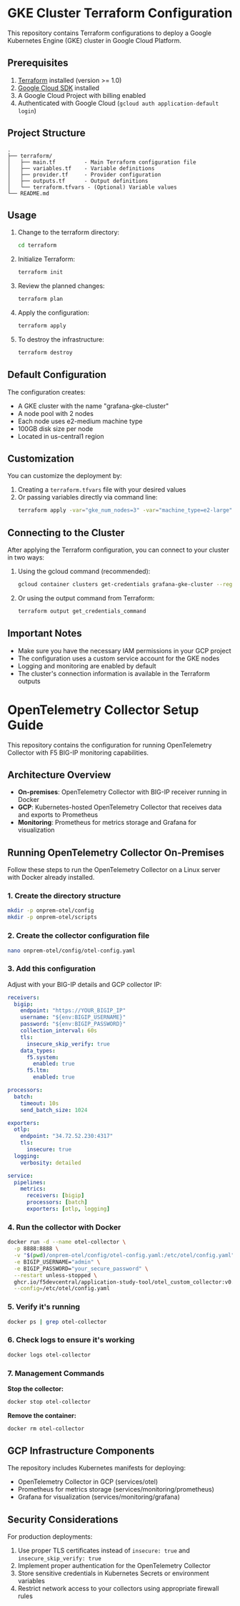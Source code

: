# GKE Cluster Terraform Configuration

This repository contains Terraform configurations to deploy a Google Kubernetes Engine (GKE) cluster in Google Cloud Platform.

## Prerequisites

1. [Terraform](https://www.terraform.io/downloads.html) installed (version >= 1.0)
2. [Google Cloud SDK](https://cloud.google.com/sdk/docs/install) installed
3. A Google Cloud Project with billing enabled
4. Authenticated with Google Cloud (`gcloud auth application-default login`)

## Project Structure

```
.
├── terraform/
│   ├── main.tf         - Main Terraform configuration file
│   ├── variables.tf    - Variable definitions
│   ├── provider.tf     - Provider configuration
│   ├── outputs.tf      - Output definitions
│   └── terraform.tfvars - (Optional) Variable values
└── README.md
```

## Usage

1. Change to the terraform directory:
   ```bash
   cd terraform
   ```

2. Initialize Terraform:
   ```bash
   terraform init
   ```

3. Review the planned changes:
   ```bash
   terraform plan
   ```

4. Apply the configuration:
   ```bash
   terraform apply
   ```

5. To destroy the infrastructure:
   ```bash
   terraform destroy
   ```

## Default Configuration

The configuration creates:
- A GKE cluster with the name "grafana-gke-cluster"
- A node pool with 2 nodes
- Each node uses e2-medium machine type
- 100GB disk size per node
- Located in us-central1 region

## Customization

You can customize the deployment by:
1. Creating a `terraform.tfvars` file with your desired values
2. Or passing variables directly via command line:
   ```bash
   terraform apply -var="gke_num_nodes=3" -var="machine_type=e2-large"
   ```

## Connecting to the Cluster

After applying the Terraform configuration, you can connect to your cluster in two ways:

1. Using the gcloud command (recommended):
   ```bash
   gcloud container clusters get-credentials grafana-gke-cluster --region us-central1
   ```

2. Or using the output command from Terraform:
   ```bash
   terraform output get_credentials_command
   ```

## Important Notes

- Make sure you have the necessary IAM permissions in your GCP project
- The configuration uses a custom service account for the GKE nodes
- Logging and monitoring are enabled by default
- The cluster's connection information is available in the Terraform outputs

# OpenTelemetry Collector Setup Guide

This repository contains the configuration for running OpenTelemetry Collector with F5 BIG-IP monitoring capabilities.

## Architecture Overview

- **On-premises**: OpenTelemetry Collector with BIG-IP receiver running in Docker
- **GCP**: Kubernetes-hosted OpenTelemetry Collector that receives data and exports to Prometheus
- **Monitoring**: Prometheus for metrics storage and Grafana for visualization

## Running OpenTelemetry Collector On-Premises

Follow these steps to run the OpenTelemetry Collector on a Linux server with Docker already installed.

### 1. Create the directory structure

```bash
mkdir -p onprem-otel/config
mkdir -p onprem-otel/scripts
```

### 2. Create the collector configuration file

```bash
nano onprem-otel/config/otel-config.yaml
```

### 3. Add this configuration

Adjust with your BIG-IP details and GCP collector IP:

```yaml
receivers:
  bigip:
    endpoint: "https://YOUR_BIGIP_IP"
    username: "${env:BIGIP_USERNAME}"
    password: "${env:BIGIP_PASSWORD}"
    collection_interval: 60s
    tls:
      insecure_skip_verify: true
    data_types:
      f5.system:
        enabled: true
      f5.ltm:
        enabled: true

processors:
  batch:
    timeout: 10s
    send_batch_size: 1024

exporters:
  otlp:
    endpoint: "34.72.52.230:4317"
    tls:
      insecure: true
  logging:
    verbosity: detailed

service:
  pipelines:
    metrics:
      receivers: [bigip]
      processors: [batch]
      exporters: [otlp, logging]
```

### 4. Run the collector with Docker

```bash
docker run -d --name otel-collector \
  -p 8888:8888 \
  -v "$(pwd)/onprem-otel/config/otel-config.yaml:/etc/otel/config.yaml" \
  -e BIGIP_USERNAME="admin" \
  -e BIGIP_PASSWORD="your_secure_password" \
  --restart unless-stopped \
  ghcr.io/f5devcentral/application-study-tool/otel_custom_collector:v0.9.2 \
  --config=/etc/otel/config.yaml
```

### 5. Verify it's running

```bash
docker ps | grep otel-collector
```

### 6. Check logs to ensure it's working

```bash
docker logs otel-collector
```

### 7. Management Commands

**Stop the collector:**
```bash
docker stop otel-collector
```

**Remove the container:**
```bash
docker rm otel-collector
```

## GCP Infrastructure Components

The repository includes Kubernetes manifests for deploying:

- OpenTelemetry Collector in GCP (services/otel)
- Prometheus for metrics storage (services/monitoring/prometheus)
- Grafana for visualization (services/monitoring/grafana)

## Security Considerations

For production deployments:

1. Use proper TLS certificates instead of `insecure: true` and `insecure_skip_verify: true`
2. Implement proper authentication for the OpenTelemetry Collector
3. Store sensitive credentials in Kubernetes Secrets or environment variables
4. Restrict network access to your collectors using appropriate firewall rules